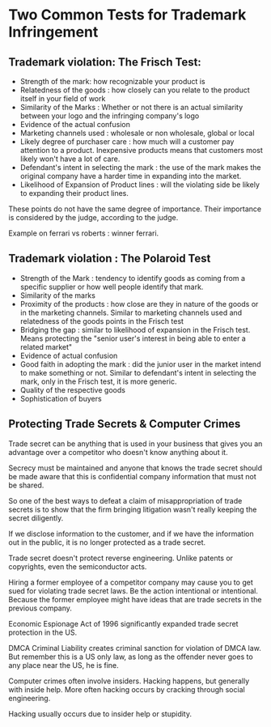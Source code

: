 # Two Common Tests for Trademark Infringement

## Trademark violation: The Frisch Test:

- Strength of the mark: how recognizable your product is
- Relatedness of the goods : how closely can you relate to the product itself in your field of work
- Similarity of the Marks : Whether or not there is an actual similarity between your logo and the infringing company's logo
- Evidence of the actual confusion
- Marketing channels used : wholesale or non wholesale, global or local
- Likely degree of purchaser care : how much will a customer pay attention to a product. Inexpensive products means that customers most likely won't have a lot of care.
- Defendant's intent in selecting the mark : the use of the mark makes the original company have a harder time in expanding into the market.
- Likelihood of Expansion of Product lines : will the violating side be likely to expanding their product lines.

These points do not have the same degree of importance. Their importance is considered by the judge, according to the judge.

Example on ferrari vs roberts : winner ferrari.

## Trademark violation : The Polaroid Test

- Strength of the Mark : tendency to identify goods as coming from a specific supplier or how well people identify that mark.
- Similarity of the marks
- Proximity of the products : how close are they in nature of the goods or in the marketing channels. Similar to marketing channels used and relatedness of the goods points in the Frisch test
- Bridging the gap : similar to likelihood of expansion in the Frisch test. Means protecting the "senior user's interest in being able to enter a related market"
- Evidence of actual confusion
- Good faith in adopting the mark : did the junior user in the market intend to make something or not. Similar to defendant's intent in selecting the mark, only in the Frisch test, it is more generic.
- Quality of the respective goods
- Sophistication of buyers

## Protecting Trade Secrets & Computer Crimes

Trade secret can be anything that is used in your business that gives you an advantage over a competitor who doesn't know anything about it.

Secrecy must be maintained and anyone that knows the trade secret should be made aware that this is confidential company information that must not be shared.

So one of the best ways to defeat a claim of misappropriation of trade secrets is to show that the firm bringing litigation wasn't really keeping the secret diligently.

If we disclose information to the customer, and if we have the information out in the public, it is no longer protected as a trade secret.

Trade secret doesn't protect reverse engineering. Unlike patents or copyrights, even the semiconductor acts.

Hiring a former employee of a competitor company may cause you to get sued for violating trade secret laws. Be the action intentional or intentional. Because the former employee might have ideas that are trade secrets in the previous company.

Economic Espionage Act of 1996 significantly expanded trade secret protection in the US.

DMCA Criminal Liability creates criminal sanction for violation of DMCA law. But remember this is a US only law, as long as the offender never goes to any place near the US, he is fine.

Computer crimes often involve insiders. Hacking happens, but generally with inside help. More often hacking occurs by cracking through social engineering.

Hacking usually occurs due to insider help or stupidity.
